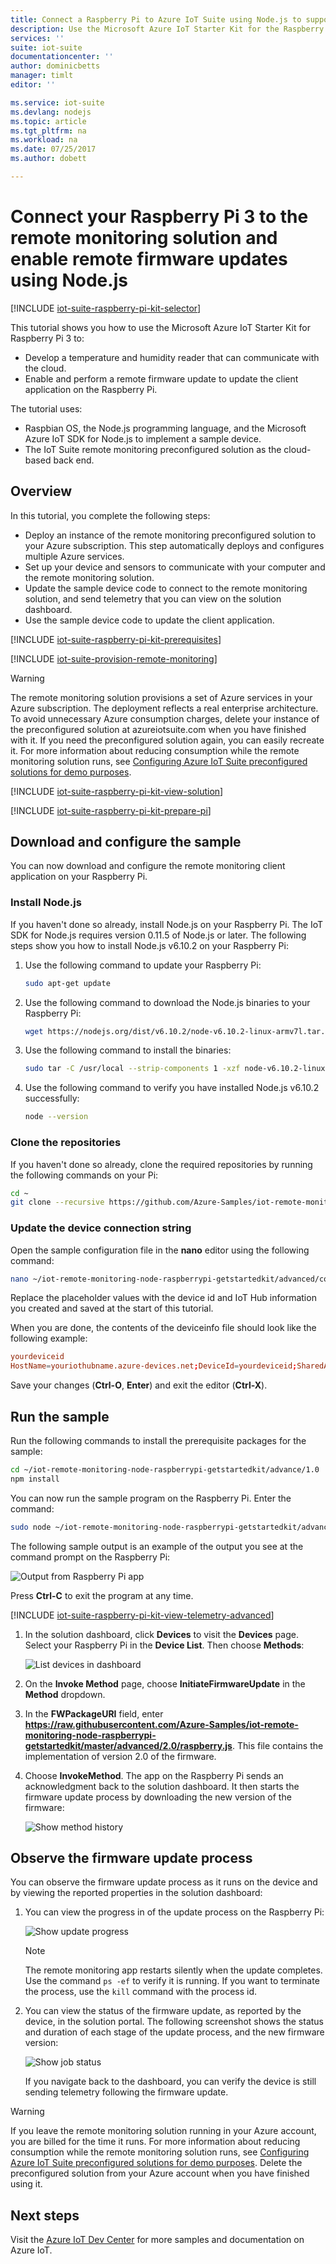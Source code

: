 ```yaml
---
title: Connect a Raspberry Pi to Azure IoT Suite using Node.js to support firmware updates | Microsoft Docs
description: Use the Microsoft Azure IoT Starter Kit for the Raspberry Pi 3 and Azure IoT Suite. Use Node.js to connect your Raspberry Pi to the remote monitoring solution, send telemetry from sensors to the cloud, and perform a remote firmware update.
services: ''
suite: iot-suite
documentationcenter: ''
author: dominicbetts
manager: timlt
editor: ''

ms.service: iot-suite
ms.devlang: nodejs
ms.topic: article
ms.tgt_pltfrm: na
ms.workload: na
ms.date: 07/25/2017
ms.author: dobett

---
```

# Connect your Raspberry Pi 3 to the remote monitoring solution and enable remote firmware updates using Node.js

[!INCLUDE [iot-suite-raspberry-pi-kit-selector](../../includes/iot-suite-raspberry-pi-kit-selector.md)]

This tutorial shows you how to use the Microsoft Azure IoT Starter Kit for Raspberry Pi 3 to:

* Develop a temperature and humidity reader that can communicate with the cloud.
* Enable and perform a remote firmware update to update the client application on the Raspberry Pi.

The tutorial uses:

- Raspbian OS, the Node.js programming language, and the Microsoft Azure IoT SDK for Node.js to implement a sample device.
- The IoT Suite remote monitoring preconfigured solution as the cloud-based back end.

## Overview

In this tutorial, you complete the following steps:

- Deploy an instance of the remote monitoring preconfigured solution to your Azure subscription. This step automatically deploys and configures multiple Azure services.
- Set up your device and sensors to communicate with your computer and the remote monitoring solution.
- Update the sample device code to connect to the remote monitoring solution, and send telemetry that you can view on the solution dashboard.
- Use the sample device code to update the client application.

[!INCLUDE [iot-suite-raspberry-pi-kit-prerequisites](../../includes/iot-suite-raspberry-pi-kit-prerequisites.md)]

[!INCLUDE [iot-suite-provision-remote-monitoring](../../includes/iot-suite-provision-remote-monitoring.md)]

> [!WARNING]
> The remote monitoring solution provisions a set of Azure services in your Azure subscription. The deployment reflects a real enterprise architecture. To avoid unnecessary Azure consumption charges, delete your instance of the preconfigured solution at azureiotsuite.com when you have finished with it. If you need the preconfigured solution again, you can easily recreate it. For more information about reducing consumption while the remote monitoring solution runs, see [Configuring Azure IoT Suite preconfigured solutions for demo purposes][lnk-demo-config].

[!INCLUDE [iot-suite-raspberry-pi-kit-view-solution](../../includes/iot-suite-raspberry-pi-kit-view-solution.md)]

[!INCLUDE [iot-suite-raspberry-pi-kit-prepare-pi](../../includes/iot-suite-raspberry-pi-kit-prepare-pi.md)]

## Download and configure the sample

You can now download and configure the remote monitoring client application on your Raspberry Pi.

### Install Node.js

If you haven't done so already, install Node.js on your Raspberry Pi. The IoT SDK for Node.js requires version 0.11.5 of Node.js or later. The following steps show you how to install Node.js v6.10.2 on your Raspberry Pi:

1. Use the following command to update your Raspberry Pi:

    ```sh
    sudo apt-get update
    ```

1. Use the following command to download the Node.js binaries to your Raspberry Pi:

    ```sh
    wget https://nodejs.org/dist/v6.10.2/node-v6.10.2-linux-armv7l.tar.gz
    ```

1. Use the following command to install the binaries:

    ```sh
    sudo tar -C /usr/local --strip-components 1 -xzf node-v6.10.2-linux-armv7l.tar.gz
    ```

1. Use the following command to verify you have installed Node.js v6.10.2 successfully:

    ```sh
    node --version
    ```

### Clone the repositories

If you haven't done so already, clone the required repositories by running the following commands on your Pi:

```sh
cd ~
git clone --recursive https://github.com/Azure-Samples/iot-remote-monitoring-node-raspberrypi-getstartedkit.git
```

### Update the device connection string

Open the sample configuration file in the **nano** editor using the following command:

```sh
nano ~/iot-remote-monitoring-node-raspberrypi-getstartedkit/advanced/config/deviceinfo
```

Replace the placeholder values with the device id and IoT Hub information you created and saved at the start of this tutorial.

When you are done, the contents of the deviceinfo file should look like the following example:

```conf
yourdeviceid
HostName=youriothubname.azure-devices.net;DeviceId=yourdeviceid;SharedAccessKey=yourdevicekey
```

Save your changes (**Ctrl-O**, **Enter**) and exit the editor (**Ctrl-X**).

## Run the sample

Run the following commands to install the prerequisite packages for the sample:

```sh
cd ~/iot-remote-monitoring-node-raspberrypi-getstartedkit/advance/1.0
npm install
```

You can now run the sample program on the Raspberry Pi. Enter the command:

```sh
sudo node ~/iot-remote-monitoring-node-raspberrypi-getstartedkit/advanced/1.0/remote_monitoring.js
```

The following sample output is an example of the output you see at the command prompt on the Raspberry Pi:

![Output from Raspberry Pi app][img-raspberry-output]

Press **Ctrl-C** to exit the program at any time.

[!INCLUDE [iot-suite-raspberry-pi-kit-view-telemetry-advanced](../../includes/iot-suite-raspberry-pi-kit-view-telemetry-advanced.md)]

1. In the solution dashboard, click **Devices** to visit the **Devices** page. Select your Raspberry Pi in the **Device List**. Then choose **Methods**:

    ![List devices in dashboard][img-list-devices]

1. On the **Invoke Method** page, choose **InitiateFirmwareUpdate** in the **Method** dropdown.

1. In the **FWPackageURI** field, enter **https://raw.githubusercontent.com/Azure-Samples/iot-remote-monitoring-node-raspberrypi-getstartedkit/master/advanced/2.0/raspberry.js**. This file contains the implementation of version 2.0 of the firmware.

1. Choose **InvokeMethod**. The app on the Raspberry Pi sends an acknowledgment back to the solution dashboard. It then starts the firmware update process by downloading the new version of the firmware:

    ![Show method history][img-method-history]

## Observe the firmware update process

You can observe the firmware update process as it runs on the device and by viewing the reported properties in the solution dashboard:

1. You can view the progress in of the update process on the Raspberry Pi:

    ![Show update progress][img-update-progress]

    > [!NOTE]
    > The remote monitoring app restarts silently when the update completes. Use the command `ps -ef` to verify it is running. If you want to terminate the process, use the `kill` command with the process id.

1. You can view the status of the firmware update, as reported by the device, in the solution portal. The following screenshot shows the status and duration of each stage of the update process, and the new firmware version:

    ![Show job status][img-job-status]

    If you navigate back to the dashboard, you can verify the device is still sending telemetry following the firmware update.

> [!WARNING]
> If you leave the remote monitoring solution running in your Azure account, you are billed for the time it runs. For more information about reducing consumption while the remote monitoring solution runs, see [Configuring Azure IoT Suite preconfigured solutions for demo purposes][lnk-demo-config]. Delete the preconfigured solution from your Azure account when you have finished using it.

## Next steps

Visit the [Azure IoT Dev Center](https://azure.microsoft.com/develop/iot/) for more samples and documentation on Azure IoT.


[img-raspberry-output]: ./media/iot-suite-raspberry-pi-kit-node-get-started-advanced/app-output.png
[img-update-progress]: ./media/iot-suite-raspberry-pi-kit-node-get-started-advanced/updateprogress.png
[img-job-status]: ./media/iot-suite-raspberry-pi-kit-node-get-started-advanced/jobstatus.png
[img-list-devices]: ./media/iot-suite-raspberry-pi-kit-node-get-started-advanced/listdevices.png
[img-method-history]: ./media/iot-suite-raspberry-pi-kit-node-get-started-advanced/methodhistory.png

[lnk-demo-config]: https://github.com/Azure/azure-iot-remote-monitoring/blob/master/Docs/configure-preconfigured-demo.md
